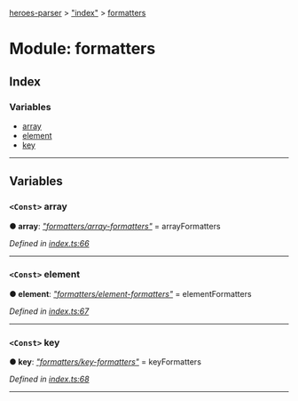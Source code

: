 [heroes-parser](../README.md) > ["index"](../modules/_index_.md) > [formatters](../modules/_index_.formatters.md)

# Module: formatters

## Index

### Variables

* [array](_index_.formatters.md#array)
* [element](_index_.formatters.md#element)
* [key](_index_.formatters.md#key)

---

## Variables

<a id="array"></a>

### `<Const>` array

**● array**: *[&quot;formatters/array-formatters&quot;](_formatters_array_formatters_.md)* =  arrayFormatters

*Defined in [index.ts:66](https://github.com/joeistas/heroes-parser/blob/ad5aa01/src/index.ts#L66)*

___
<a id="element"></a>

### `<Const>` element

**● element**: *[&quot;formatters/element-formatters&quot;](_formatters_element_formatters_.md)* =  elementFormatters

*Defined in [index.ts:67](https://github.com/joeistas/heroes-parser/blob/ad5aa01/src/index.ts#L67)*

___
<a id="key"></a>

### `<Const>` key

**● key**: *[&quot;formatters/key-formatters&quot;](_formatters_key_formatters_.md)* =  keyFormatters

*Defined in [index.ts:68](https://github.com/joeistas/heroes-parser/blob/ad5aa01/src/index.ts#L68)*

___

